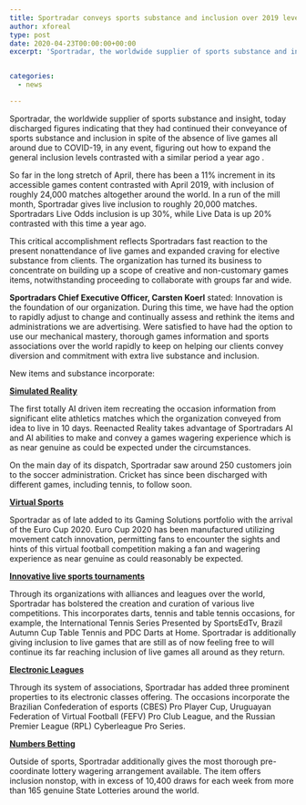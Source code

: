 ```yaml
---
title: Sportradar conveys sports substance and inclusion over 2019 levels
author: xforeal 
type: post
date: 2020-04-23T00:00:00+00:00
excerpt: 'Sportradar, the worldwide supplier of sports substance and insight, today discharged figures demonstrating that they had supported their conveyance of sports substance and inclusion in spite of the absence of live games comprehensively due to COVID-19, in any event, figuring out how to build the general inclusion levels contrasted with a similar period a year ago  '


categories:
  - news

---
```

Sportradar, the worldwide supplier of sports substance and insight, today discharged figures indicating that they had continued their conveyance of sports substance and inclusion in spite of the absence of live games all around due to COVID-19, in any event, figuring out how to expand the general inclusion levels contrasted with a similar period a year ago . 

So far in the long stretch of April, there has been a 11&percnt; increment in its accessible games content contrasted with April 2019, with inclusion of roughly 24,000 matches altogether around the world. In a run of the mill month, Sportradar gives live inclusion to roughly 20,000 matches. Sportradars Live Odds inclusion is up 30&percnt;, while Live Data is up 20&percnt; contrasted with this time a year ago. 

This critical accomplishment reflects Sportradars fast reaction to the present nonattendance of live games and expanded craving for elective substance from clients. The organization has turned its business to concentrate on building up a scope of creative and non-customary games items, notwithstanding proceeding to collaborate with groups far and wide. 

**Sportradars Chief Executive Officer, Carsten Koerl** stated: Innovation is the foundation of our organization. During this time, we have had the option to rapidly adjust to change and continually assess and rethink the items and administrations we are advertising. Were satisfied to have had the option to use our mechanical mastery, thorough games information and sports associations over the world rapidly to keep on helping our clients convey diversion and commitment with extra live substance and inclusion. 

New items and substance incorporate: 

**<u>Simulated Reality</u>**

The first totally AI driven item recreating the occasion information from significant elite athletics matches which the organization conveyed from idea to live in 10 days. Reenacted Reality takes advantage of Sportradars AI and AI abilities to make and convey a games wagering experience which is as near genuine as could be expected under the circumstances. 

On the main day of its dispatch, Sportradar saw around 250 customers join to the soccer administration. Cricket has since been discharged with different games, including tennis, to follow soon. 

**<u>Virtual Sports</u>**

Sportradar as of late added to its Gaming Solutions portfolio with the arrival of the Euro Cup 2020. Euro Cup 2020 has been manufactured utilizing movement catch innovation, permitting fans to encounter the sights and hints of this virtual football competition making a fan and wagering experience as near genuine as could reasonably be expected. 

**<u>Innovative live sports tournaments</u>**

Through its organizations with alliances and leagues over the world, Sportradar has bolstered the creation and curation of various live competitions. This incorporates darts, tennis and table tennis occasions, for example, the International Tennis Series Presented by SportsEdTv, Brazil Autumn Cup Table Tennis and PDC Darts at Home. Sportradar is additionally giving inclusion to live games that are still as of now feeling free to will continue its far reaching inclusion of live games all around as they return. 

**<u>Electronic Leagues</u>**

Through its system of associations, Sportradar has added three prominent properties to its electronic classes offering. The occasions incorporate the Brazilian Confederation of esports (CBES) Pro Player Cup, Uruguayan Federation of Virtual Football (FEFV) Pro Club League, and the Russian Premier League (RPL) Cyberleague Pro Series. 

**<u>Numbers Betting</u>**

Outside of sports, Sportradar additionally gives the most thorough pre-coordinate lottery wagering arrangement available. The item offers inclusion nonstop, with in excess of 10,400 draws for each week from more than 165 genuine State Lotteries around the world.